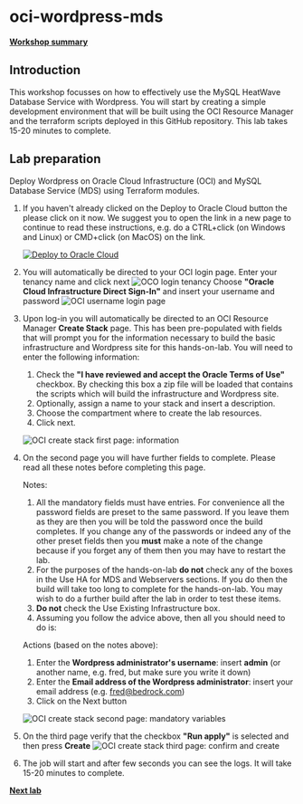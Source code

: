 # oci-wordpress-mds

**[Workshop summary](./workshop_instructions.md)**

## Introduction
This workshop focusses on how to effectively use the MySQL HeatWave Database Service with Wordpress.
You will start by creating a simple development environment that will be built using the OCI Resource Manager and the terraform scripts deployed in this GitHub repository.
This lab takes 15-20 minutes to complete.

## Lab preparation
Deploy Wordpress on Oracle Cloud Infrastructure (OCI) and MySQL Database Service (MDS) using Terraform modules.

1. If you haven't already clicked on the Deploy to Oracle Cloud button the please click on it now.
We suggest you to open the link in a new page to continue to read these instructions, e.g. do a CTRL+click (on Windows and Linux) or CMD+click (on MacOS) on the link.

    [![Deploy to Oracle Cloud](https://oci-resourcemanager-plugin.plugins.oci.oraclecloud.com/latest/deploy-to-oracle-cloud.svg)](https://cloud.oracle.com/resourcemanager/stacks/create?zipUrl=https://github.com/swdavey/wphol/releases/download/v4.0/stack_wordpress_mds.zip)

2. You will automatically be directed to your OCI login page.
Enter your tenancy name and click next
![OCO login tenancy](../images/OCI_login-tenancy.png)
Choose **"Oracle Cloud Infrastructure Direct Sign-In"** and insert your username and password
![OCI username login page](../images/OCI_login-username_and_password.png)

3. Upon log-in you will automatically be directed to an OCI Resource Manager **Create Stack** page. This has been pre-populated with fields that will prompt you for the information necessary to build the basic infrastructure and Wordpress site for this hands-on-lab. You will need to enter the following information:
 
    1. Check the **"I have reviewed and accept the Oracle Terms of Use"** checkbox. By checking this box a zip file will be loaded that contains the scripts which will build the infrastructure and Wordpress site.
    2. Optionally, assign a name to your stack and insert a description.
    3. Choose the compartment where to create the lab resources.
    4. Click next.
    
    ![OCI create stack first page: information](../images/OCI-create_stack_page1.png)

4. On the second page you will have further fields to complete. Please read all these notes before completing this page.

   Notes:

    1. All the mandatory fields must have entries. For convenience all the password fields are preset to the same password. If you leave them as they are then you will be told the password once the build completes. If you change any of the passwords or indeed any of the other preset fields then you **must** make a note of the change because if you forget any of them then you may have to restart the lab.
    2. For the purposes of the hands-on-lab **do not** check any of the boxes in the Use HA for MDS and Webservers sections. If you do then the build will take too long to complete for the hands-on-lab. You may wish to do a further build after the lab in order to test these items.
    3. **Do not** check the Use Existing Infrastructure box.
    4. Assuming you follow the advice above, then all you should need to do is: 
   
   Actions (based on the notes above):
   
      1. Enter the **Wordpress administrator's username**: insert **admin** (or another name, e.g. fred, but make sure you write it down)
      2. Enter the **Email address of the Wordpress administrator**: insert your email address (e.g. fred@bedrock.com)
      3. Click on the Next button
    
    ![OCI create stack second page: mandatory variables](../images/OCI-create_stack_page2.png)

5. On the third page verify that the checkbox **"Run apply"** is selected and then press **Create**
    ![OCI create stack third page: confirm and create](../images/OCI-create_stack_page2.png)

6. The job will start and after few seconds you can see the logs.
    It will take 15-20 minutes to complete.

**[Next lab](./wordpress_test_installation.md)**
